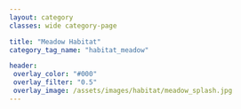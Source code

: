 ```yaml
---
layout: category
classes: wide category-page

title: "Meadow Habitat"
category_tag_name: "habitat_meadow"

header:
 overlay_color: "#000"
 overlay_filter: "0.5"
 overlay_image: /assets/images/habitat/meadow_splash.jpg
---
```



